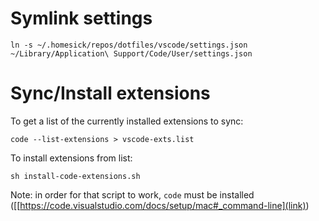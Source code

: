 # Symlink settings

```
ln -s ~/.homesick/repos/dotfiles/vscode/settings.json ~/Library/Application\ Support/Code/User/settings.json
```

# Sync/Install extensions

To get a list of the currently installed extensions to sync:
```
code --list-extensions > vscode-exts.list
```

To install extensions from list:
```
sh install-code-extensions.sh
```

Note: in order for that script to work, `code` must be installed ([[https://code.visualstudio.com/docs/setup/mac#_command-line](link))
